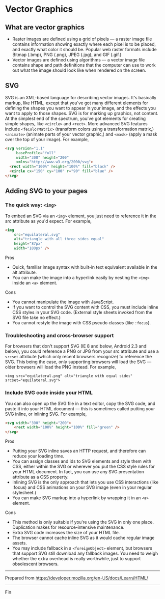 # Vector Graphics

## What are vector graphics

* Raster images are defined using a grid of pixels — a raster image file contains information showing exactly where each pixel is to be placed, and exactly what color it should be. Popular web raster formats include Bitmap (.bmp), PNG (.png), JPEG (.jpg), and GIF (.gif.)
* Vector images are defined using algorithms — a vector image file contains shape and path definitions that the computer can use to work out what the image should look like when rendered on the screen.

## SVG

SVG is an XML-based language for describing vector images. It's basically markup, like HTML, except that you've got many different elements for defining the shapes you want to appear in your image, and the effects you want to apply to those shapes. SVG is for marking up graphics, not content. At the simplest end of the spectrum, you've got elements for creating simple shapes, like `<circle>` and `<rect>`. More advanced SVG features include `<feColorMatrix>` (transform colors using a transformation matrix,) `<animate>` (animate parts of your vector graphic,) and `<mask>` (apply a mask over the top of your image). For example,

```html
<svg version="1.1"
     baseProfile="full"
     width="300" height="200"
     xmlns="http://www.w3.org/2000/svg">
  <rect width="100%" height="100%" fill="black" />
  <circle cx="150" cy="100" r="90" fill="blue" />
</svg>
```

## Adding SVG to your pages

### The quick way: `<img>`

To embed an SVG via an `<img>` element, you just need to reference it in the src attribute as you'd expect. For example,

```html
<img 
    src="equilateral.svg" 
    alt="triangle with all three sides equal"
    height="87px"
    width="100px" />
```

Pros

* Quick, familiar image syntax with built-in text equivalent available in the alt attribute.
* You can make the image into a hyperlink easily by nesting the `<img>` inside an `<a>` element.

Cons

* You cannot manipulate the image with JavaScript.
* If you want to control the SVG content with CSS, you must include inline CSS styles in your SVG code. (External style sheets invoked from the SVG file take no effect.)
* You cannot restyle the image with CSS pseudo classes (like `:focus`).

### Troubleshooting and cross-browser support

For browsers that don't support SVG (IE 8 and below, Android 2.3 and below), you could reference a PNG or JPG from your src attribute and use a `srcset` attribute (which only recent browsers recognize) to reference the SVG. This being the case, only supporting browsers will load the SVG — older browsers will load the PNG instead. For example,

```hml
<img src="equilateral.png" alt="triangle with equal sides" srcset="equilateral.svg">
```

### Include SVG code inside your HTML

You can also open up the SVG file in a text editor, copy the SVG code, and paste it into your HTML document — this is sometimes called putting your SVG inline, or inlining SVG. For example,

```html
<svg width="300" height="200">
    <rect width="100%" height="100%" fill="green" />
</svg>
```

Pros

* Putting your SVG inline saves an HTTP request, and therefore can reduce your loading time.
* You can assign classes and ids to SVG elements and style them with CSS, either within the SVG or wherever you put the CSS style rules for your HTML document. In fact, you can use any SVG presentation attribute as a CSS property.
* Inlining SVG is the only approach that lets you use CSS interactions (like :focus) and CSS animations on your SVG image (even in your regular stylesheet.)
* You can make SVG markup into a hyperlink by wrapping it in an `<a>` element.

Cons

* This method is only suitable if you're using the SVG in only one place. Duplication makes for resource-intensive maintenance.
* Extra SVG code increases the size of your HTML file.
* The browser cannot cache inline SVG as it would cache regular image assets.
* You may include fallback in a `<foreignObject>` element, but browsers that support SVG still download any fallback images. You need to weigh whether the extra overhead is really worthwhile, just to support obsolescent browsers.

---

Prepared from <https://developer.mozilla.org/en-US/docs/Learn/HTML/>

---

Fin
